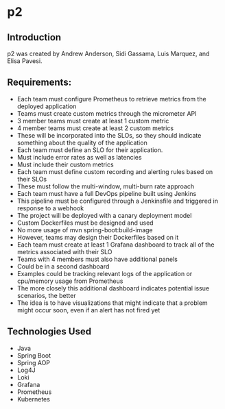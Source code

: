 # p2

## Introduction

p2 was created by Andrew Anderson, Sidi Gassama, Luis Marquez, and Elisa Pavesi. 

## Requirements:

* Each team must configure Prometheus to retrieve metrics from the deployed application
* Teams must create custom metrics through the micrometer API
* 3 member teams must create at least 1 custom metric
* 4 member teams must create at least 2 custom metrics
* These will be incorporated into the SLOs, so they should indicate something about the quality of the application
* Each team must define an SLO for their application.
* Must include error rates as well as latencies
* Must include their custom metrics
* Each team must define custom recording and alerting rules based on their SLOs
* These must follow the multi-window, multi-burn rate approach
* Each team must have a full DevOps pipeline built using Jenkins
* This pipeline must be configured through a Jenkinsfile and triggered in response to a webhook
* The project will be deployed with a canary deployment model
* Custom Dockerfiles must be designed and used
* No more usage of mvn spring-boot:build-image
* However, teams may design their Dockerfiles based on it
* Each team must create at least 1 Grafana dashboard to track all of the metrics associated with their SLO
* Teams with 4 members must also have additional panels
* Could be in a second dashboard
* Examples could be tracking relevant logs of the application or cpu/memory usage from Prometheus
* The more closely this additional dashboard indicates potential issue scenarios, the better
* The idea is to have visualizations that might indicate that a problem might occur soon, even if an alert has not fired yet


## Technologies Used
* Java
* Spring Boot
* Spring AOP
* Log4J
* Loki
* Grafana
* Prometheus
* Kubernetes
